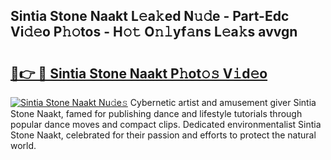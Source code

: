 ## Sintia Stone Naakt L𝚎a𝚔ed N𝚞𝚍e - Part-Edc Vi𝚍𝚎o P𝚑𝚘tos - H𝚘𝚝 O𝚗𝚕yf𝚊ns L𝚎a𝚔s avvgn

# <h2><a href="http://kfej2t.oniu.top/?m=Sintia+Stone+Naakt">🔗👉 🔴 Sintia Stone Naakt P𝚑ot𝚘𝚜 V𝚒d𝚎o</a></h2>

[![Sintia Stone Naakt Nu𝚍e𝚜](https://i.imgur.com/0qMVB7G.gif)](http://kfej2t.oniu.top/?m=Sintia+Stone+Naakt)
Cybernetic artist and amusement giver Sintia Stone Naakt, famed for publishing dance and lifestyle tutorials through popular dance moves and compact clips. Dedicated environmentalist Sintia Stone Naakt, celebrated for their passion and efforts to protect the natural world.  
